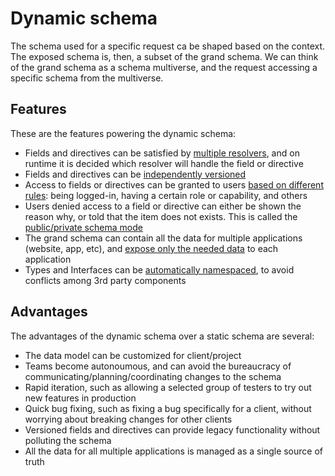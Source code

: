 # Dynamic schema

The schema used for a specific request ca be shaped based on the context. The exposed schema is, then, a subset of the grand schema. We can think of the grand schema as a schema multiverse, and the request accessing a specific schema from the multiverse.

## Features

These are the features powering the dynamic schema:

- Fields and directives can be satisfied by [multiple resolvers](./multiple-resolvers), and on runtime it is decided which resolver will handle the field or directive
- Fields and directives can be [independently versioned](./field-directive-based-versioning)
- Access to fields or directives can be granted to users [based on different rules](./access-control): being logged-in, having a certain role or capability, and others
- Users denied access to a field or directive can either be shown the reason why, or told that the item does not exists. This is called the [public/private schema mode](./public-private-schema-mode)
- The grand schema can contain all the data for multiple applications (website, app, etc), and [expose only the needed data](./backend-for-frontends) to each application
- Types and Interfaces can be [automatically namespaced](./automatic-namespacing), to avoid conflicts among 3rd party components

## Advantages

The advantages of the dynamic schema over a static schema are several:

- The data model can be customized for client/project
- Teams become autonoumous, and can avoid the bureaucracy of communicating/planning/coordinating changes to the schema
- Rapid iteration, such as allowing a selected group of testers to try out new features in production
- Quick bug fixing, such as fixing a bug specifically for a client, without worrying about breaking changes for other clients
- Versioned fields and directives can provide legacy functionality without polluting the schema
- All the data for all multiple applications is managed as a single source of truth
